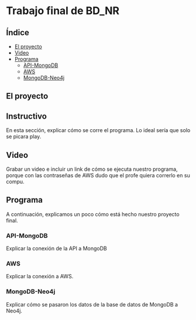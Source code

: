 # Trabajo final de BD_NR

## Índice

- [El proyecto](#El-proyecto)
- [Video](#Video)
- [Programa](#Programa)
  - [API-MongoDB](#API-MongoDB)
  - [AWS](#AWS)
  - [MongoDB-Neo4j](#MongoDB-Neo4j)


## El proyecto

## Instructivo

En esta sección, explicar cómo se corre el programa. Lo ideal sería que solo se picara play.

## Video

Grabar un video e incluir un link de cómo se ejecuta nuestro programa, porque con las contraseñas de AWS dudo que el profe quiera correrlo en su compu.

## Programa

A continuación, explicamos un poco cómo está hecho nuestro proyecto final.

### API-MongoDB

Explicar la conexión de la API a MongoDB

### AWS

Explicar la conexión a AWS.

### MongoDB-Neo4j

Explicar cómo se pasaron los datos de la base de datos de MongoDB a Neo4j.


